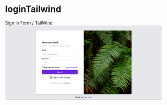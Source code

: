 # loginTailwind
Sign in Form / TailWind 
![Image alt](https://github.com/yourxari/loginTailwind/blob/main/demo.png)
